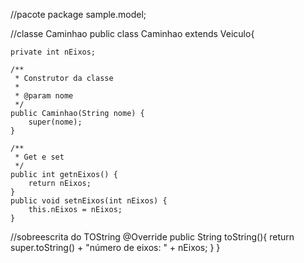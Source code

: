 //pacote
package sample.model;

//classe Caminhao
public class Caminhao extends Veiculo{

    private int nEixos;

    /**
     * Construtor da classe
     *
     * @param nome
     */
    public Caminhao(String nome) {
        super(nome);
    }

    /**
     * Get e set
     */
    public int getnEixos() {
        return nEixos;
    }
    public void setnEixos(int nEixos) {
        this.nEixos = nEixos;
    }

//sobreescrita do TOString
    @Override
    public String toString(){
        return super.toString() + "número de eixos: " + nEixos;
    }
}
